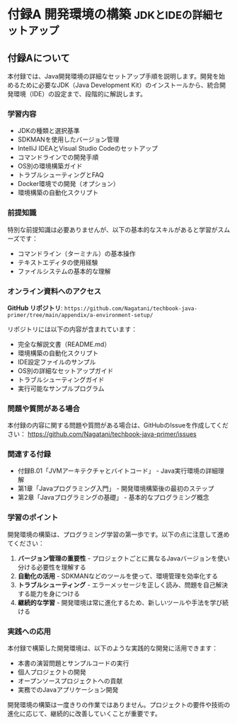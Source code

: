 # <b>付録A</b> <span>開発環境の構築</span> <small>JDKとIDEの詳細セットアップ</small>

## 付録Aについて

本付録では、Java開発環境の詳細なセットアップ手順を説明します。開発を始めるために必要なJDK（Java Development Kit）のインストールから、統合開発環境（IDE）の設定まで、段階的に解説します。

### 学習内容

- JDKの種類と選択基準
- SDKMANを使用したバージョン管理
- IntelliJ IDEAとVisual Studio Codeのセットアップ
- コマンドラインでの開発手順
- OS別の環境構築ガイド
- トラブルシューティングとFAQ
- Docker環境での開発（オプション）
- 環境構築の自動化スクリプト

### 前提知識

特別な前提知識は必要ありませんが、以下の基本的なスキルがあると学習がスムーズです：

- コマンドライン（ターミナル）の基本操作
- テキストエディタの使用経験
- ファイルシステムの基本的な理解

### オンライン資料へのアクセス

**GitHub リポジトリ**: `https://github.com/Nagatani/techbook-java-primer/tree/main/appendix/a-environment-setup/`

リポジトリには以下の内容が含まれています：

- 完全な解説文書（README.md）
- 環境構築の自動化スクリプト
- IDE設定ファイルのサンプル
- OS別の詳細なセットアップガイド
- トラブルシューティングガイド
- 実行可能なサンプルプログラム

### 問題や質問がある場合

本付録の内容に関する問題や質問がある場合は、GitHubのIssueを作成してください：
https://github.com/Nagatani/techbook-java-primer/issues

### 関連する付録

- 付録B.01「JVMアーキテクチャとバイトコード」 - Java実行環境の詳細理解
- 第1章「Javaプログラミング入門」 - 開発環境構築後の最初のステップ
- 第2章「Javaプログラミングの基礎」 - 基本的なプログラミング概念

### 学習のポイント

開発環境の構築は、プログラミング学習の第一歩です。以下の点に注意して進めてください：

1. **バージョン管理の重要性** - プロジェクトごとに異なるJavaバージョンを使い分ける必要性を理解する
2. **自動化の活用** - SDKMANなどのツールを使って、環境管理を効率化する
3. **トラブルシューティング** - エラーメッセージを正しく読み、問題を自己解決する能力を身につける
4. **継続的な学習** - 開発環境は常に進化するため、新しいツールや手法を学び続ける

### 実践への応用

本付録で構築した開発環境は、以下のような実践的な開発に活用できます：

- 本書の演習問題とサンプルコードの実行
- 個人プロジェクトの開発
- オープンソースプロジェクトへの貢献
- 実務でのJavaアプリケーション開発

開発環境の構築は一度きりの作業ではありません。プロジェクトの要件や技術の進化に応じて、継続的に改善していくことが重要です。